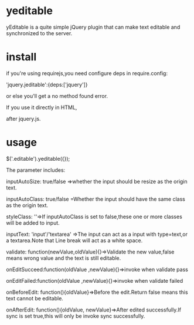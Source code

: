 yeditable
=========

yEditable is a quite simple jQuery plugin that can make text editable and synchronized to the server.

install
=========
if you're using requirejs,you need configure deps in require.config:

'jquery.jeditable':{deps:['jquery']}

or else you'll get a no method found error.

If you use it directly in HTML,

<script type="text/javascript"  src="jquery.yeditable.min.js"></script>

after jquery.js.

usage
=========

$('.editable').yeditable({});

The parameter includes:

inputAutoSize: true/false  =>whether the input should be resize as the origin text.

inputAutoClass: true/false =Whether the input should have the same class as the origin text.

styleClass: ''=>If inputAutoClass is set to false,these one or more classes will be added to input.

inputText: 'input'/'textarea' =>The input can act as a input with type=text,or a textarea.Note that Line break will act as a white space.

validate: function(newValue,oldValue){}=>Validate the new value,false means wrong value and the text is still editable.

onEditSucceed:function(oldValue ,newValue){}=>invoke when validate pass

onEditFailed:function(oldValue ,newValue){}=>invoke when validate failed

onBeforeEdit: function(){oldValue}=>Before the edit.Return false means this text cannot be editable.

onAfterEdit: function(){oldValue, newValue}=>After edited successfully.If sync is set true,this will only be invoke sync successfully.